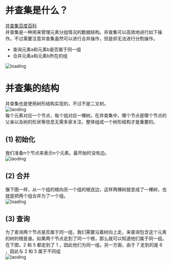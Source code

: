 # 并查集是什么？
[并查集百度百科](https://baike.baidu.com/item/并查集/9388442?fr=aladdin)  
并查集是一种用来管理元素分组情况的数据结构。并查集可以高效地进行如下操作。不过需要注意并查集虽然可以进行合并操作，但是却无法进行分割操作。  

- 查询元素a和元素b是否属于同一组
- 合并元素a和元素b所在的组

![loading](https://upload-images.jianshu.io/upload_images/17401788-c2b781ba2d881471.png?imageMogr2/auto-orient/strip|imageView2/2/w/361)  

# 并查集的结构
并查集也是使用树形结构实现的，不过不是二叉树。  
![laoding](https://upload-images.jianshu.io/upload_images/17401788-c0f909363105725a.png?imageMogr2/auto-orient/strip|imageView2/2/w/349)  
每个元素对应一个节点，每个组对应一棵树。在并查集中，哪个节点是哪个节点的父亲以及树的形状等信息无需多家关注，整体组成一个树形结构才是重要的。  
## (1) 初始化
我们准备n个节点来表示n个元素。最开始时没有边。  
![laoding](https://upload-images.jianshu.io/upload_images/17401788-245735ac7e30b02b.png?imageMogr2/auto-orient/strip|imageView2/2/w/373)  

## (2) 合并
像下图一样，从一个组的根向另一个组的根连边，这样两棵树就变成了一棵树，也就是把两个组合并为了一个组。  
![loading](https://upload-images.jianshu.io/upload_images/17401788-35accc67a98be24f.png?imageMogr2/auto-orient/strip|imageView2/2/w/426)  

## (3) 查询
为了查询两个节点是否属于同一组，我们需要沿着树向上走，来查询包含这个元素的树的根是谁。如果两个节点走到了同一个根，那么就可以知道他们属于同一组。
在下图，2 和 5 都走到了 1 ，因此他们为同一组。另一方面，由于 7 走到的是 6 ，因此与 2 和 5 属于不同组  
![laoding](https://upload-images.jianshu.io/upload_images/17401788-ee51d8867624b915.png?imageMogr2/auto-orient/strip|imageView2/2/w/365)  
































